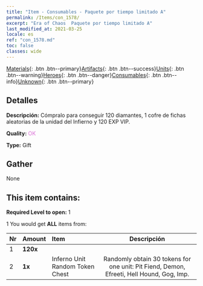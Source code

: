 ```yaml
---
title: "Item - Consumables - Paquete por tiempo limitado A"
permalink: /Items/con_1578/
excerpt: "Era of Chaos  Paquete por tiempo limitado A"
last_modified_at: 2021-03-25
locale: es
ref: "con_1578.md"
toc: false
classes: wide
---
```

 [Materials](/es/Items/){: .btn .btn--primary}[Artifacts](/es/Items/Artifacts/){: .btn .btn--success}[Units](/es/Items/Units/){: .btn .btn--warning}[Heroes](/es/Items/Heroes/){: .btn .btn--danger}[Consumables](/es/Items/Consumables/){: .btn .btn--info}[Unknown](/es/Items/Unknown/){: .btn .btn--primary}

## Detalles
 **Descripción:** Cómpralo para conseguir 120 diamantes, 1 cofre de fichas aleatorias de la unidad del Infierno y 120 EXP VIP.

 **Quality:** <span style="color: #DA70D6">OK</span>

 **Type:** Gift

## Gather

  None

## This item contains:

 **Required Level to open:** 1

 1 You would get **ALL** items  from:

  | Nr | Amount |     Item    | Descripción |
  |:---|:-------|:------------|:-----------:|
  | 1 |  **120x** | <i class="fas fa-gem"/> |  | 
  | 2 |  **1x** | Inferno Unit Random Token Chest | Randomly obtain 30 tokens for one unit: Pit Fiend, Demon, Efreeti, Hell Hound, Gog, Imp.  | 
